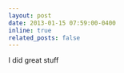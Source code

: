 ```yaml
---
layout: post
date: 2013-01-15 07:59:00-0400
inline: true
related_posts: false
---
```


I did great stuff
